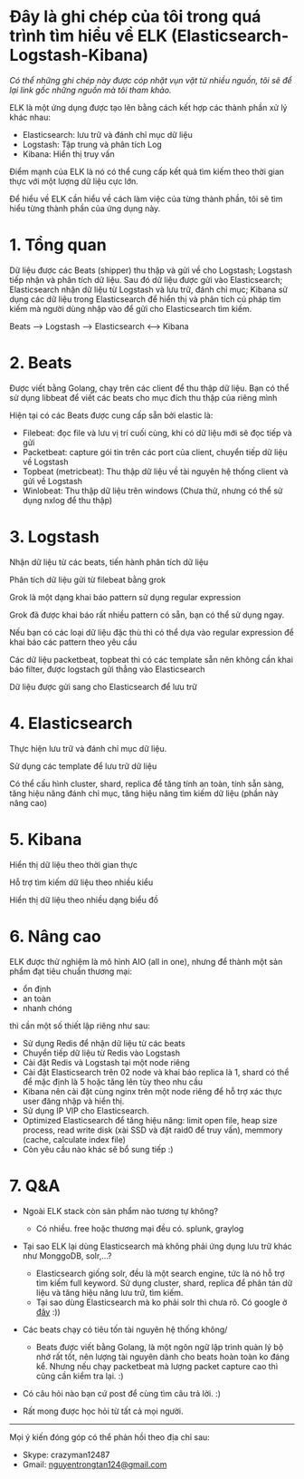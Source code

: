 ﻿Đây là ghi chép của tôi trong quá trình tìm hiểu về ELK (Elasticsearch-Logstash-Kibana)
====

*Có thể những ghi chép này được cóp nhặt vụn vặt từ nhiều nguồn, tôi sẽ để lại link gốc những nguồn mà tôi tham khảo.*

ELK là một ứng dụng được tạo lên bằng cách kết hợp các thành phần xử lý khác nhau:
- Elasticsearch: lưu trữ và đánh chỉ mục dữ liệu
- Logstash: Tập trung và phân tích Log
- Kibana: Hiển thị truy vấn

Điểm mạnh của ELK là nó có thể cung cấp kết quả tìm kiếm theo thời gian thực với một lượng dữ liệu cực lớn.

Để hiểu về ELK cần hiểu về cách làm việc của từng thành phần, tôi sẽ tìm hiểu từng thành phần của ứng dụng này.

# 1. Tổng quan

Dữ liệu được các Beats (shipper) thu thập và gửi về cho Logstash; Logstash tiếp nhận và phân tích dữ liệu. Sau đó dữ liệu được gửi vào Elasticsearch;
Elasticsearch nhận dữ liệu từ Logstash và lưu trữ, đánh chỉ mục; Kibana sử dụng các dữ liệu trong Elasticsearch để hiển thị và phân tích cú pháp tìm kiếm mà 
người dùng nhập vào để gửi cho Elasticsearch tìm kiếm.

Beats --> Logstash --> Elasticsearch <--> Kibana

# 2. Beats

Được viết bằng Golang, chạy trên các client để thu thập dữ liệu. Bạn có thể sử dụng libbeat để viết các beats cho mục đích thu thập của riêng mình

Hiện tại có các Beats được cung cấp sẵn bởi elastic là: 

- Filebeat: đọc file và lưu vị trí cuối cùng, khi có dữ liệu mới sẽ đọc tiếp và gửi
- Packetbeat: capture gói tin trên các port của client, chuyển tiếp dữ liệu về Logstash
- Topbeat (metricbeat): Thu thập dữ liệu về tài nguyên hệ thống client và gửi về Logstash
- Winlobeat: Thu thập dữ liệu trên windows (Chưa thử, nhưng có thể sử dụng nxlog để thu thập)

# 3. Logstash

Nhận dữ liệu từ các beats, tiến hành phân tích dữ liệu

Phân tích dữ liệu gửi từ filebeat bằng grok

Grok là một dạng khai báo pattern sử dụng regular expression

Grok đã được khai báo rất nhiều pattern có sẵn, bạn có thể sử dụng ngay.

Nếu bạn có các loại dữ liệu đặc thù thì có thể dựa vào regular expression để khai báo các pattern theo yêu cầu

Các dữ liệu packetbeat, topbeat thì có các template sẵn nên không cần khai báo filter, được logstach gửi thẳng vào Elasticsearch

Dữ liệu được gửi sang cho Elasticsearch để lưu trữ

# 4. Elasticsearch

Thực hiện lưu trữ và đánh chỉ mục dữ liệu.

Sử dụng các template để lưu trữ dữ liệu

Có thể cấu hình cluster, shard, replica để tăng tính an toàn, tính sẵn sàng, tăng hiệu năng đánh chỉ mục, tăng hiệu năng tìm kiếm dữ liệu (phần này nâng cao)

# 5. Kibana

Hiển thị dữ liệu theo thời gian thực

Hỗ trợ tìm kiếm dữ liệu theo nhiều kiểu

Hiển thị dữ liệu theo nhiều dạng biểu đồ

# 6. Nâng cao

ELK được thử nghiệm là mô hình AIO (all in one), nhưng để thành một sản phẩm đạt tiêu chuẩn thương mại:

- ổn định
- an toàn
- nhanh chóng

thì cần một số thiết lập riêng như sau:

- Sử dụng Redis để nhận dữ liệu từ các beats
- Chuyển tiếp dữ liệu từ Redis vào Logstash
- Cài đặt Redis và Logstash tại một node riêng
- Cài đặt Elasticsearch trên 02 node và khai báo replica là 1, shard có thể để mặc định là 5 hoặc tăng lên tùy theo nhu cầu
- Kibana nên cài đặt cùng nginx trên một node riêng để hỗ trợ xác thực user đăng nhập và hiển thị.
- Sử dụng IP VIP cho Elasticsearch.
- Optimized Elasticsearch để tăng hiệu năng: limit open file, heap size process, read write disk (xài SSD và đặt raid0 để truy vấn), memmory (cache, calculate index file)
- Còn yêu cầu nào khác sẽ bổ sung tiếp :)

# 7. Q&A

- Ngoài ELK stack còn sản phẩm nào tương tự không?
	- Có nhiều. free hoặc thương mại đều có. splunk, graylog
	
- Tại sao ELK lại dùng Elasticsearch mà không phải ứng dụng lưu trữ khác như MonggoDB, solr,...?
	- Elasticsearch giống solr, đều là một search engine, tức là nó hỗ trợ tìm kiếm full keyword. Sử dụng cluster, shard, replica để phân tán dữ liệu và tăng hiệu năng lưu trữ, tìm kiếm.
	- Tại sao dùng Elasticsearch mà ko phải solr thì chưa rõ. Có google ở [đây](http://solr-vs-elasticsearch.com/) :))

- Các beats chạy có tiêu tốn tài nguyên hệ thống không/
	- Beats được viết bằng Golang, là một ngôn ngữ lập trình quản lý bộ nhớ rất tốt, nên lượng tài nguyên dành cho beats hoàn toàn ko đáng kể. Nhưng nếu chạy packetbeat mà lượng 
	packet capture cao thì cũng cần kiểm tra lại. :)
	
- Có câu hỏi nào bạn cứ post để cùng tìm câu trả lời. :)

- Rất mong được học hỏi từ tất cả mọi người.

----
Mọi ý kiến đóng góp có thể phản hồi theo địa chỉ sau:
- Skype: crazyman12487
- Gmail: nguyentrongtan124@gmail.com
